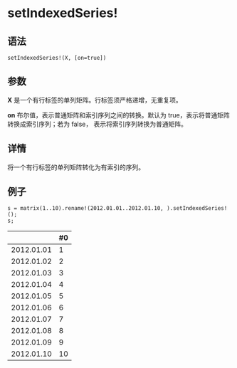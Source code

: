 # setIndexedSeries!

## 语法

`setIndexedSeries!(X, [on=true])`

## 参数

**X** 是一个有行标签的单列矩阵。行标签须严格递增，无重复项。

**on** 布尔值，表示普通矩阵和索引序列之间的转换。默认为 true，表示将普通矩阵转换成索引序列；若为 false， 表示将索引序列转换为普通矩阵。

## 详情

将一个有行标签的单列矩阵转化为有索引的序列。

## 例子

```
s = matrix(1..10).rename!(2012.01.01..2012.01.10, ).setIndexedSeries!();
s;
```

|  | #0 |
| --- | --- |
| 2012.01.01 | 1 |
| 2012.01.02 | 2 |
| 2012.01.03 | 3 |
| 2012.01.04 | 4 |
| 2012.01.05 | 5 |
| 2012.01.06 | 6 |
| 2012.01.07 | 7 |
| 2012.01.08 | 8 |
| 2012.01.09 | 9 |
| 2012.01.10 | 10 |


